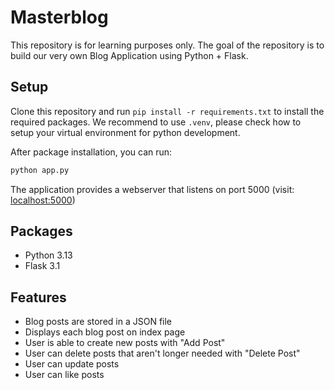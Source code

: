 # Masterblog

This repository is for learning purposes only. The goal of the repository is to
build our very own Blog Application using Python + Flask.

## Setup

Clone this repository and run `pip install -r requirements.txt` to install
the required packages. We recommend to use `.venv`, please check how to
setup your virtual environment for python development.

After package installation, you can run:

```bash
python app.py
```

The application provides a webserver that listens
on port 5000 (visit: [localhost:5000](http://localhost:5000/))
## Packages
- Python 3.13
- Flask 3.1

## Features
- Blog posts are stored in a JSON file
- Displays each blog post on index page
- User is able to create new posts with "Add Post"
- User can delete posts that aren't longer needed with "Delete Post"
- User can update posts
- User can like posts
